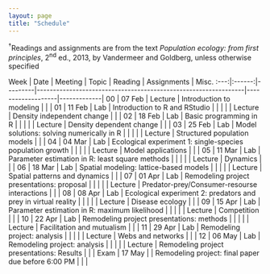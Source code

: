 ```yaml
---
layout: page
title: "Schedule"
---
```


<style>
.content {
  padding-top:    4rem;
  padding-bottom: 4rem;
}

@media (min-width: 48em) {
  .content {
​    max-width: 50rem;
​    margin-left: 16rem;
​    margin-right: 2rem;
  }
}

@media (min-width: 64em) {
  .content {
​    margin-left: 18rem;
​    margin-right: 4rem;
  }
}
</style>

<sup>&#8224;</sup>Readings and assignments are from the text *Population ecology: from first principles*, 2<sup>nd</sup> ed., 2013, by Vandermeer and Goldberg, unless otherwise specified

Week |  Date  | Meeting |     Topic                                                      | Reading           | Assignments | Misc.
:---:|:------:|---------|----------------------------------------------------------------|-------------------|-------------|
00   | 07 Feb | Lecture | Introduction to modeling                                       |                   |             |
01   | 11 Feb |   Lab   | Introduction to R and RStudio                                  |                   |             |
     |        | Lecture | Density independent change                                     |                   |             |
02   | 18 Feb |   Lab   | Basic programming in R                                         |                   |             |
     |        | Lecture | Density dependent change                                       |                   |             |
03   | 25 Feb |   Lab   | Model solutions: solving numerically in R                      |                   |             |
     |        | Lecture | Structured population models                                   |                   |             |
04   | 04 Mar |   Lab   | Ecological experiment 1: single-species population growth      |                   |             |
     |        | Lecture | Model applications                                         |                   |             |
05   | 11 Mar |   Lab   | Parameter estimation in R: least square methods                |                   |             |
     |        | Lecture | Dynamics                                                       |                   |             |
06   | 18 Mar |   Lab   | Spatial modeling: lattice-based models                         |                   |             |
     |        | Lecture | Spatial patterns and dynamics                                  |                   |             |
07   | 01 Apr |   Lab   | Remodeling project presentations: proposal                     |                   |             |
     |        | Lecture | Predator-prey/Consumer-resourse interactions                   |                   |             |
08   | 08 Apr |   Lab   | Ecological experiment 2: predators and prey in virtual reality |                   |             |
     |        | Lecture | Disease ecology		           	                             |                   |             |
09   | 15 Apr |   Lab   | Parameter estimation in R: maximum likelihood                  |                   |             |
     |        | Lecture | Competition  				                                     |                   |             |
10   | 22 Apr |   Lab   | Remodeling project presentations: methods                      |                   |             |
     |        | Lecture | Facilitation and mutualism                                     |                   |             |
11   | 29 Apr |   Lab   | Remodeling project: analysis                                   |                   |             |
     |        | Lecture | Webs and networks                        		                 |                   |             |
12   | 06 May |   Lab   | Remodeling project: analysis                                   |                   |             |
     |        | Lecture | Remodeling project presentations: Results                      |                   |             |
Exam | 17 May |         | Remodeling project: final paper due before 6:00 PM             |                   |             |

